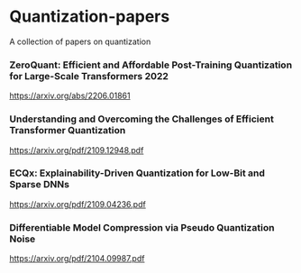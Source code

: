 # Quantization-papers
A collection of papers on quantization 

### ZeroQuant: Efficient and Affordable Post-Training Quantization for Large-Scale Transformers 2022
https://arxiv.org/abs/2206.01861

### Understanding and Overcoming the Challenges of Efficient Transformer Quantization
https://arxiv.org/pdf/2109.12948.pdf


### ECQx: Explainability-Driven Quantization for Low-Bit and Sparse DNNs
https://arxiv.org/pdf/2109.04236.pdf


### Differentiable Model Compression via Pseudo Quantization Noise
https://arxiv.org/pdf/2104.09987.pdf
